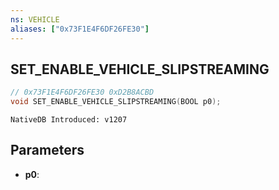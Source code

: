 ```yaml
---
ns: VEHICLE
aliases: ["0x73F1E4F6DF26FE30"]
---
```

## SET_ENABLE_VEHICLE_SLIPSTREAMING

```c
// 0x73F1E4F6DF26FE30 0xD2B8ACBD
void SET_ENABLE_VEHICLE_SLIPSTREAMING(BOOL p0);
```

```
NativeDB Introduced: v1207
```

## Parameters
* **p0**:
